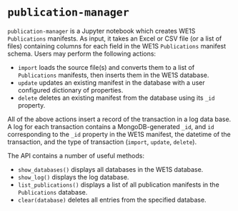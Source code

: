 # `publication-manager`

`publication-manager` is a Jupyter notebook which creates WE1S `Publications` manifests. As input, it takes an Excel or CSV file (or a list of files) containing columns for each field in the WE1S `Publications` manifest schema. Users may perform the following actions:

- `import` loads the source file(s) and converts them to a list of `Publications` manifests, then inserts them in the WE1S database.
- `update` updates an existing manifest in the database with a user configured dictionary of properties.
- `delete` deletes an existing manifest from the database using its `_id` property.

All of the above actions insert a record of the transaction in a log data base. A log for each transaction contains a MongoDB-generated `_id`, and `id` corresponding to the `_id` property in the WE1S manifest, the datetime of the transaction, and the type of transaction (`import`, `update`, `delete`).

The API contains a number of useful methods:

- `show_databases()` displays all databases in the WE1S database.
- `show_log()` displays the log database.
- `list_publications()` displays a list of all publication manifests in the `Publications` database.
- `clear(database)` deletes all entries from the specified database. 